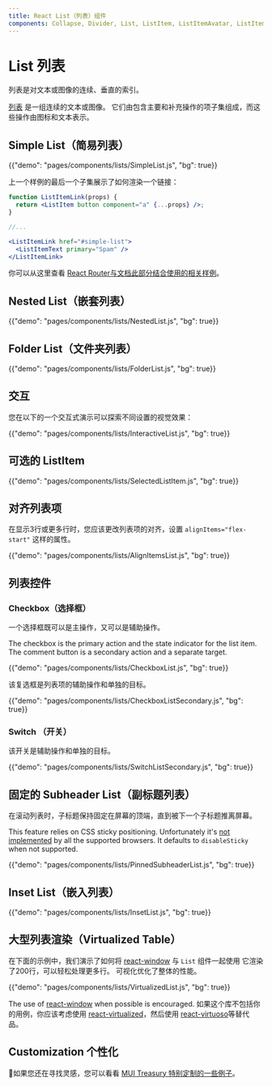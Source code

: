 ```yaml
---
title: React List（列表）组件
components: Collapse, Divider, List, ListItem, ListItemAvatar, ListItemIcon, ListItemSecondaryAction, ListItemText, ListSubheader
---
```


# List 列表

<p class="description">列表是对文本或图像的连续、垂直的索引。</p>

[列表](https://material.io/design/components/lists.html) 是一组连续的文本或图像。 它们由包含主要和补充操作的项子集组成，而这些操作由图标和文本表示。

## Simple List（简易列表）

{{"demo": "pages/components/lists/SimpleList.js", "bg": true}}

上一个样例的最后一个子集展示了如何渲染一个链接：

```jsx
function ListItemLink(props) {
  return <ListItem button component="a" {...props} />;
}

//...

<ListItemLink href="#simple-list">
  <ListItemText primary="Spam" />
</ListItemLink>
```

你可以从这里查看 [React Router与文档此部分结合使用的相关样例](/guides/composition/#react-router)。

## Nested List（嵌套列表）

{{"demo": "pages/components/lists/NestedList.js", "bg": true}}

## Folder List（文件夹列表）

{{"demo": "pages/components/lists/FolderList.js", "bg": true}}

## 交互

您在以下的一个交互式演示可以探索不同设置的视觉效果：

{{"demo": "pages/components/lists/InteractiveList.js", "bg": true}}

## 可选的 ListItem

{{"demo": "pages/components/lists/SelectedListItem.js", "bg": true}}

## 对齐列表项

在显示3行或更多行时，您应该更改列表项的对齐，设置 `alignItems="flex-start"` 这样的属性。

{{"demo": "pages/components/lists/AlignItemsList.js", "bg": true}}

## 列表控件

### Checkbox（选择框）

一个选择框既可以是主操作，又可以是辅助操作。

The checkbox is the primary action and the state indicator for the list item. The comment button is a secondary action and a separate target.

{{"demo": "pages/components/lists/CheckboxList.js", "bg": true}}

该复选框是列表项的辅助操作和单独的目标。

{{"demo": "pages/components/lists/CheckboxListSecondary.js", "bg": true}}

### Switch （开关）

该开关是辅助操作和单独的目标。

{{"demo": "pages/components/lists/SwitchListSecondary.js", "bg": true}}

## 固定的 Subheader List（副标题列表）

在滚动列表时，子标题保持固定在屏幕的顶端，直到被下一个子标题推离屏幕。

This feature relies on CSS sticky positioning. Unfortunately it's [not implemented](https://caniuse.com/#search=sticky) by all the supported browsers. It defaults to `disableSticky` when not supported.

{{"demo": "pages/components/lists/PinnedSubheaderList.js", "bg": true}}

## Inset List（嵌入列表）

{{"demo": "pages/components/lists/InsetList.js", "bg": true}}

## 大型列表渲染（Virtualized Table）

在下面的示例中，我们演示了如何将 [react-window](https://github.com/bvaughn/react-window) 与 `List` 组件一起使用 它渲染了200行，可以轻松处理更多行。 可视化优化了整体的性能。

{{"demo": "pages/components/lists/VirtualizedList.js", "bg": true}}

The use of [react-window](https://github.com/bvaughn/react-window) when possible is encouraged. 如果这个库不包括你的用例，你应该考虑使用 [react-virtualized](https://github.com/bvaughn/react-virtualized)，然后使用 [react-virtuoso](https://github.com/petyosi/react-virtuoso)等替代品。

## Customization 个性化

👑如果您还在寻找灵感，您可以看看 [MUI Treasury 特别定制的一些例子](https://mui-treasury.com/components/menu-list)。